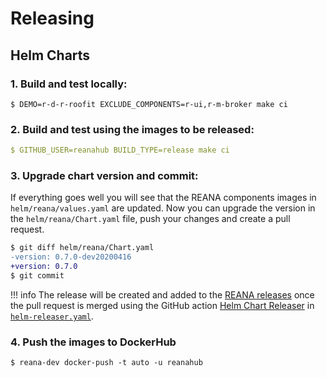 # Releasing

## Helm Charts

### 1. Build and test locally:

```console
$ DEMO=r-d-r-roofit EXCLUDE_COMPONENTS=r-ui,r-m-broker make ci
```

### 2. Build and test using the images to be released:

```yaml
$ GITHUB_USER=reanahub BUILD_TYPE=release make ci
```

### 3. Upgrade chart version and commit:

If everything goes well you will see that the REANA components images in `helm/reana/values.yaml` are updated. Now you can upgrade the version in the `helm/reana/Chart.yaml` file, push your changes and create a pull request.

```diff
$ git diff helm/reana/Chart.yaml
-version: 0.7.0-dev20200416
+version: 0.7.0
$ git commit
```

!!! info
    The release will be created and added to the [REANA releases](https://github.com/reanahub/reana/releases) once the pull request is merged using the GitHub action [Helm Chart Releaser](https://github.com/marketplace/actions/helm-chart-releaser) in [`helm-releaser.yaml`](https://github.com/reanahub/reana/blob/master/.github/workflows/helm-releaser.yaml).

### 4. Push the images to DockerHub

```console
$ reana-dev docker-push -t auto -u reanahub
```
